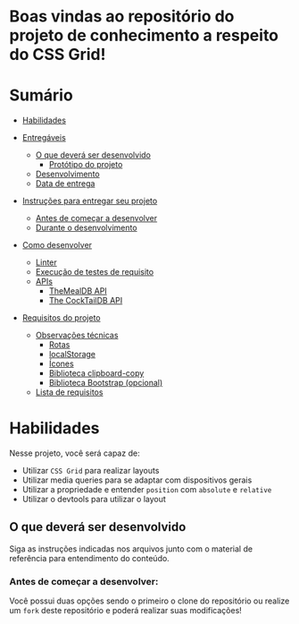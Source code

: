 # Boas vindas ao repositório do projeto de conhecimento a respeito do CSS Grid!

# Sumário

- [Habilidades](#habilidades)

- [Entregáveis](#entregáveis)
  - [O que deverá ser desenvolvido](#o-que-deverá-ser-desenvolvido)
    - [Protótipo do projeto](#protótipo-do-projeto)
  - [Desenvolvimento](#desenvolvimento)
  - [Data de entrega](#data-de-entrega)

- [Instruções para entregar seu projeto](#instruções-para-entregar-seu-projeto)
  - [Antes de começar a desenvolver](#antes-de-começar-a-desenvolver)
  - [Durante o desenvolvimento](#durante-o-desenvolvimento)

- [Como desenvolver](#como-desenvolver)
  - [Linter](#linter)
  - [Execução de testes de requisito](#execução-de-testes-de-requisito)
  - [APIs](#apis)
    - [TheMealDB API](#themealdb-api)
    - [The CockTailDB API](#the-cocktaildb-api)

- [Requisitos do projeto](#requisitos-do-projeto)
  - [Observações técnicas](#observações-técnicas)
    - [Rotas](#rotas)
    - [localStorage](#localstorage)
    - [Ícones](#ícones)
    - [Biblioteca clipboard-copy](#biblioteca-clipboard-copy)
    - [Biblioteca Bootstrap (opcional)](#biblioteca-bootstrap-opcional)
  - [Lista de requisitos](#lista-de-requisitos)
  
# Habilidades

Nesse projeto, você será capaz de:

  - Utilizar `CSS Grid` para realizar layouts
  - Utilizar media queries para se adaptar com dispositivos gerais
  - Utilizar a propriedade e entender `position` com `absolute` e `relative`
  - Utilizar o devtools para utilizar o layout

## O que deverá ser desenvolvido

Siga as instruções indicadas nos arquivos junto com o material de referência para entendimento do conteúdo.

### Antes de começar a desenvolver:

Você possui duas opções sendo o primeiro o clone do repositório ou realize um `fork` deste repositório e poderá realizar suas modificações!
